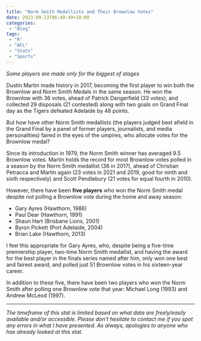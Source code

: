 ```yaml
---
title: "Norm Smith Medallists and Their Brownlow Votes"
date: 2023-09-23T06:49:49+10:00
categories:
 - "Blog"
tags:
 - "R"
 - "AFL" 
 - "Stats"
 - "Sports"
---
```


*Some players are made only for the biggest of stages*

<!--more-->

Dustin Martin made history in 2017, becoming the first player to win both the Brownlow and Norm Smith Medals in the same season. He won the Brownlow with 36 votes, ahead of Patrick Dangerfield (33 votes), and collected 29 disposals (21 contested) along with two goals on Grand Final day as the Tigers defeated Adelaide by 48 points. 

But how have other Norm Smith medallists (the players judged best afield in the Grand Final by a panel of former players, journalists, and media personalities) faired in the eyes of the umpires, who allocate votes for the Brownlow medal?

Since its introduction in 1979, the Norm Smith winner has averaged 9.5 Brownlow votes. Martin holds the record for most Brownlow votes polled in a season by the Norm Smith medallist (36 in 2017), ahead of Christian Petracca and Martin again (23 votes in 2021 and 2019, good for ninth and sixth respectively) and Scott Pendlebury (21 votes for equal fourth in 2010).

However, there have been **five players** who won the Norm Smith medal despite not polling a Brownlow vote during the home and away season:
- Gary Ayres (Hawthorn, 1986)
- Paul Dear (Hawthorn, 1991)
- Shaun Hart (Brisbane Lions, 2001)
- Byron Pickett (Port Adelaide, 2004)
- Brian Lake (Hawthorn, 2013)

I feel this appropriate for Gary Ayres, who, despite being a five-time premiership player, two-time Norm Smith medallist, and having the award for the best player in the finals series named after him, only won one best and fairest award, and polled just 51 Brownlow votes in his sixteen-year career.

In addition to these five, there have been two players who won the Norm Smith after polling one Brownlow vote that year: Michael Long (1993) and Andrew McLeod (1997).

--- 

*The timeframe of this stat is limited based on what data are freely/easily available and/or accessible. Please don’t hesitate to contact me if you spot any errors in what I have presented. As always, apologies to anyone who has already looked at this stat.*
